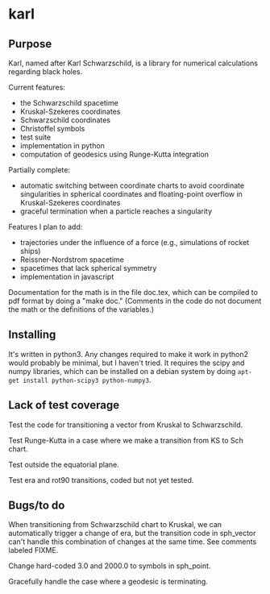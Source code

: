 karl
====

## Purpose

Karl, named after Karl Schwarzschild, is a library for numerical calculations regarding
black holes.

Current features:

* the Schwarzschild spacetime
* Kruskal-Szekeres coordinates 
* Schwarzschild coordinates
* Christoffel symbols
* test suite
* implementation in python
* computation of geodesics using Runge-Kutta integration

Partially complete:

* automatic switching between coordinate charts to avoid coordinate singularities in spherical coordinates and floating-point overflow in Kruskal-Szekeres coordinates
* graceful termination when a particle reaches a singularity

Features I plan to add:

* trajectories under the influence of a force (e.g., simulations of rocket ships)
* Reissner-Nordstrom spacetime
* spacetimes that lack spherical symmetry
* implementation in javascript

Documentation for the math is in the file doc.tex, which can be
compiled to pdf format by doing a "make doc." (Comments in the code do
not document the math or the definitions of the variables.)

## Installing

It's written in python3. Any changes required to make it work in python2 would probably be minimal,
but I haven't tried. It requires the scipy and numpy libraries, which can be installed on a debian
system by doing `apt-get install python-scipy3 python-numpy3`.

## Lack of test coverage

Test the code for transitioning a vector from Kruskal to Schwarzschild.

Test Runge-Kutta in a case where we make a transition from KS to Sch chart.

Test outside the equatorial plane.

Test era and rot90 transitions, coded but not yet tested.

## Bugs/to do

When transitioning from Schwarzschild chart to Kruskal, we can automatically
trigger a change of era, but the transition code in sph_vector can't handle
this combination of changes at the same time. See comments labeled FIXME.

Change hard-coded 3.0 and 2000.0 to symbols in sph_point.

Gracefully handle the case where a geodesic is terminating.
